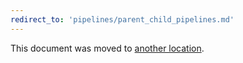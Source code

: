 ```yaml
---
redirect_to: 'pipelines/parent_child_pipelines.md'
---
```


This document was moved to [another location](pipelines/parent_child_pipelines.md).

<!-- This redirect file can be deleted after 2021-09-29. -->
<!-- Before deletion, see: https://docs.gitlab.com/ee/development/documentation/#move-or-rename-a-page -->
